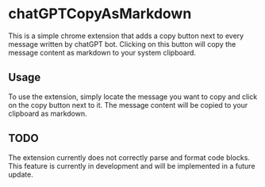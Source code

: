 # chatGPTCopyAsMarkdown

This is a simple chrome extension that adds a copy button next to every message written by chatGPT bot. Clicking on this button will copy the message content as markdown to your system clipboard.

## Usage

To use the extension, simply locate the message you want to copy and click on the copy button next to it. The message content will be copied to your clipboard as markdown.

## TODO

The extension currently does not correctly parse and format code blocks. This feature is currently in development and will be implemented in a future update.